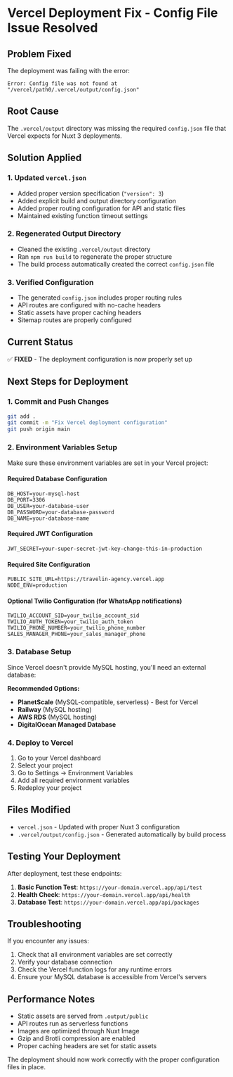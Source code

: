 # Vercel Deployment Fix - Config File Issue Resolved

## Problem Fixed
The deployment was failing with the error:
```
Error: Config file was not found at "/vercel/path0/.vercel/output/config.json"
```

## Root Cause
The `.vercel/output` directory was missing the required `config.json` file that Vercel expects for Nuxt 3 deployments.

## Solution Applied

### 1. Updated `vercel.json`
- Added proper version specification (`"version": 3`)
- Added explicit build and output directory configuration
- Added proper routing configuration for API and static files
- Maintained existing function timeout settings

### 2. Regenerated Output Directory
- Cleaned the existing `.vercel/output` directory
- Ran `npm run build` to regenerate the proper structure
- The build process automatically created the correct `config.json` file

### 3. Verified Configuration
- The generated `config.json` includes proper routing rules
- API routes are configured with no-cache headers
- Static assets have proper caching headers
- Sitemap routes are properly configured

## Current Status
✅ **FIXED** - The deployment configuration is now properly set up

## Next Steps for Deployment

### 1. Commit and Push Changes
```bash
git add .
git commit -m "Fix Vercel deployment configuration"
git push origin main
```

### 2. Environment Variables Setup
Make sure these environment variables are set in your Vercel project:

#### Required Database Configuration
```
DB_HOST=your-mysql-host
DB_PORT=3306
DB_USER=your-database-user
DB_PASSWORD=your-database-password
DB_NAME=your-database-name
```

#### Required JWT Configuration
```
JWT_SECRET=your-super-secret-jwt-key-change-this-in-production
```

#### Required Site Configuration
```
PUBLIC_SITE_URL=https://travelin-agency.vercel.app
NODE_ENV=production
```

#### Optional Twilio Configuration (for WhatsApp notifications)
```
TWILIO_ACCOUNT_SID=your_twilio_account_sid
TWILIO_AUTH_TOKEN=your_twilio_auth_token
TWILIO_PHONE_NUMBER=your_twilio_phone_number
SALES_MANAGER_PHONE=your_sales_manager_phone
```

### 3. Database Setup
Since Vercel doesn't provide MySQL hosting, you'll need an external database:

**Recommended Options:**
- **PlanetScale** (MySQL-compatible, serverless) - Best for Vercel
- **Railway** (MySQL hosting)
- **AWS RDS** (MySQL hosting)
- **DigitalOcean Managed Database**

### 4. Deploy to Vercel
1. Go to your Vercel dashboard
2. Select your project
3. Go to Settings → Environment Variables
4. Add all required environment variables
5. Redeploy your project

## Files Modified
- `vercel.json` - Updated with proper Nuxt 3 configuration
- `.vercel/output/config.json` - Generated automatically by build process

## Testing Your Deployment
After deployment, test these endpoints:
1. **Basic Function Test**: `https://your-domain.vercel.app/api/test`
2. **Health Check**: `https://your-domain.vercel.app/api/health`
3. **Database Test**: `https://your-domain.vercel.app/api/packages`

## Troubleshooting
If you encounter any issues:
1. Check that all environment variables are set correctly
2. Verify your database connection
3. Check the Vercel function logs for any runtime errors
4. Ensure your MySQL database is accessible from Vercel's servers

## Performance Notes
- Static assets are served from `.output/public`
- API routes run as serverless functions
- Images are optimized through Nuxt Image
- Gzip and Brotli compression are enabled
- Proper caching headers are set for static assets

The deployment should now work correctly with the proper configuration files in place.

